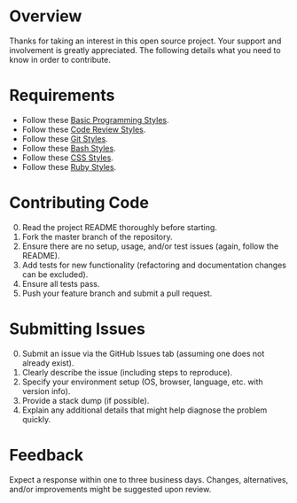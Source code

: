 # Overview

Thanks for taking an interest in this open source project. Your support and involvement is greatly appreciated. The
following details what you need to know in order to contribute.

# Requirements

- Follow these [Basic Programming Styles](https://github.com/bkuhlmann/style_guides/blob/master/programming/basic.md).
- Follow these [Code Review Styles](https://github.com/bkuhlmann/style_guides/blob/master/programming/code_reviews.md).
- Follow these [Git Styles](https://github.com/bkuhlmann/style_guides/blob/master/programming/git.md).
- Follow these [Bash Styles](https://github.com/bkuhlmann/style_guides/blob/master/programming/languages/bash.md).
- Follow these [CSS Styles](https://github.com/bkuhlmann/style_guides/blob/master/programming/languages/css.md).
- Follow these [Ruby Styles](https://github.com/bkuhlmann/style_guides/blob/master/programming/languages/ruby/ruby.md).

# Contributing Code

0. Read the project README thoroughly before starting.
0. Fork the master branch of the repository.
0. Ensure there are no setup, usage, and/or test issues (again, follow the README).
0. Add tests for new functionality (refactoring and documentation changes can be excluded).
0. Ensure all tests pass.
0. Push your feature branch and submit a pull request.

# Submitting Issues

0. Submit an issue via the GitHub Issues tab (assuming one does not already exist).
0. Clearly describe the issue (including steps to reproduce).
0. Specify your environment setup (OS, browser, language, etc. with version info).
0. Provide a stack dump (if possible).
0. Explain any additional details that might help diagnose the problem quickly.

# Feedback

Expect a response within one to three business days.
Changes, alternatives, and/or improvements might be suggested upon review.
